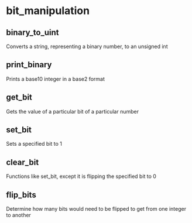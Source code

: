 # bit_manipulation

## binary_to_uint

Converts a string, representing a binary number, to an unsigned int

## print_binary

Prints a base10 integer in a base2 format

## get_bit

Gets the value of a particular bit of a particular number

## set_bit

Sets a specified bit to 1

## clear_bit

Functions like set_bit, except it is flipping the specified bit to 0

## flip_bits

Determine how many bits would need to be flipped to get from one
integer to another
